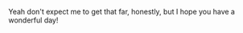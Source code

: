 Yeah don't expect me to get that far, honestly, but I hope you have a wonderful day!
<!---
OrioleNix/OrioleNix is a ✨ special ✨ repository because its `README.md` (this file) appears on your GitHub profile.
You can click the Preview link to take a look at your changes.
--->
